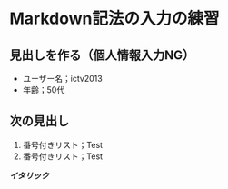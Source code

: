 # Markdown記法の入力の練習
## 見出しを作る（個人情報入力NG）

- ユーザー名；ictv2013
- 年齢；50代

## 次の見出し
1. 番号付きリスト；Test
1. 番号付きリスト；Test
  
***イタリック***
  
